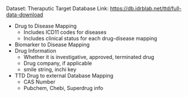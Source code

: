 Dataset: Theraputic Target Database
Link: https://db.idrblab.net/ttd/full-data-download

- Drug to Disease Mapping
    - Includes ICD11 codes for diseases
    - Includes clinical status for each drug-disease mapping
- Biomarker to Disease Mapping
- Drug Information
    - Whether it is investigative, approved, terminated drug
    - Drug company, if applicable
    - smile string, inchi key
- TTD Drug to external Database Mapping
    - CAS Number
    - Pubchem, Chebi, Superdrug info


